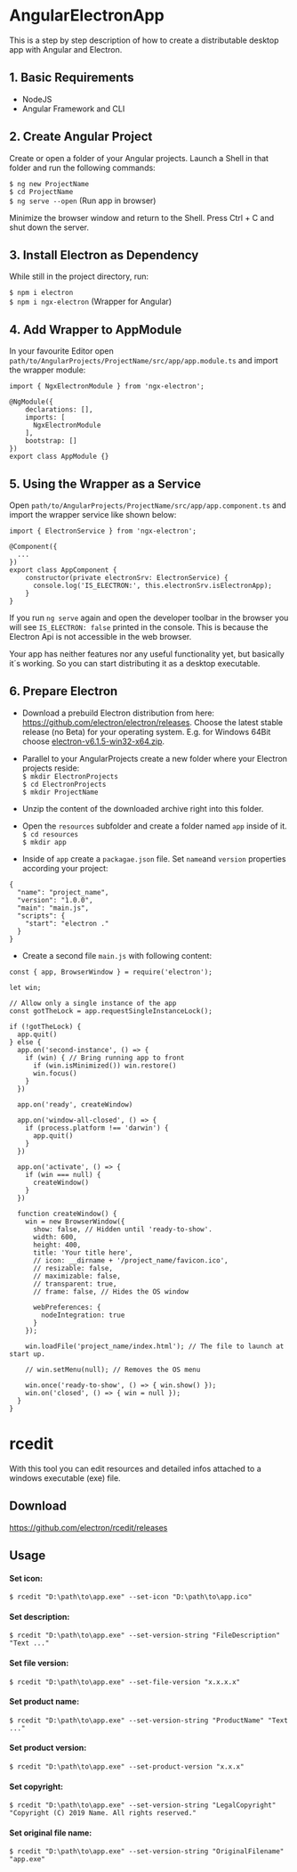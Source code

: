 # AngularElectronApp

This is a step by step description of how to create a distributable desktop app with Angular and Electron.

## 1. Basic Requirements

- NodeJS
- Angular Framework and CLI

## 2. Create Angular Project

Create or open a folder of your Angular projects. Launch a Shell in that folder and run the following commands:

`$ ng new ProjectName`  
`$ cd ProjectName`  
`$ ng serve --open` (Run app in browser)  

Minimize the browser window and return to the Shell. Press Ctrl + C and shut down the server.

## 3. Install Electron as Dependency

While still in the project directory, run:

`$ npm i electron`  
`$ npm i ngx-electron` (Wrapper for Angular)  

## 4. Add Wrapper to AppModule

In your favourite Editor open `path/to/AngularProjects/ProjectName/src/app/app.module.ts` and import the wrapper module:

```
import { NgxElectronModule } from 'ngx-electron';

@NgModule({
    declarations: [],
    imports: [
      NgxElectronModule
    ],
    bootstrap: []
})
export class AppModule {}
```

## 5. Using the Wrapper as a Service

Open `path/to/AngularProjects/ProjectName/src/app/app.component.ts` and import the wrapper service like shown below:

```
import { ElectronService } from 'ngx-electron';

@Component({
  ...
})
export class AppComponent {
    constructor(private electronSrv: ElectronService) { 
      console.log('IS_ELECTRON:', this.electronSrv.isElectronApp);
    }
}
```
If you run `ng serve` again and open the developer toolbar in the browser you will see `IS_ELECTRON: false` printed in the console. This is because the Electron Api is not accessible in the web browser.

Your app has neither features nor any useful functionality yet, but basically it´s working. So you can start distributing it as a desktop executable.

## 6. Prepare Electron

- Download a prebuild Electron distribution from here: https://github.com/electron/electron/releases. Choose the latest stable release (no Beta) for your operating system. E.g. for Windows 64Bit choose [electron-v6.1.5-win32-x64.zip](https://github.com/electron/electron/releases/download/v6.1.5/electron-v6.1.5-win32-x64.zip).

- Parallel to your AngularProjects create a new folder where your Electron projects reside:  
`$ mkdir ElectronProjects`   
`$ cd ElectronProjects`  
`$ mkdir ProjectName`

- Unzip the content of the downloaded archive right into this folder. 

- Open the `resources` subfolder and create a folder named `app` inside of it.
`$ cd resources`  
`$ mkdir app`

- Inside of `app` create a `packagae.json` file. Set `name`and `version` properties according your project:
```
{
  "name": "project_name",
  "version": "1.0.0",
  "main": "main.js",
  "scripts": {
    "start": "electron ."
  }
}
```

- Create a second file `main.js` with following content:
```
const { app, BrowserWindow } = require('electron');

let win;

// Allow only a single instance of the app
const gotTheLock = app.requestSingleInstanceLock();

if (!gotTheLock) {
  app.quit()
} else {
  app.on('second-instance', () => {
    if (win) { // Bring running app to front
      if (win.isMinimized()) win.restore()
      win.focus()
    }
  })

  app.on('ready', createWindow)

  app.on('window-all-closed', () => {
    if (process.platform !== 'darwin') {
      app.quit()
    }
  })

  app.on('activate', () => {
    if (win === null) {
      createWindow()
    }
  })

  function createWindow() {
    win = new BrowserWindow({
      show: false, // Hidden until 'ready-to-show'.
      width: 600,
      height: 400,
      title: 'Your title here',
      // icon: __dirname + '/project_name/favicon.ico',
      // resizable: false,
      // maximizable: false,
      // transparent: true,
      // frame: false, // Hides the OS window

      webPreferences: {
        nodeIntegration: true
      }
    });

    win.loadFile('project_name/index.html'); // The file to launch at start up.
    
    // win.setMenu(null); // Removes the OS menu

    win.once('ready-to-show', () => { win.show() });
    win.on('closed', () => { win = null });
  }
}

```




# rcedit
With this tool you can edit resources and detailed infos attached to a windows executable (exe) file.

## Download
https://github.com/electron/rcedit/releases

## Usage

#### Set icon:
```
$ rcedit "D:\path\to\app.exe" --set-icon "D:\path\to\app.ico"
```

#### Set description:
```
$ rcedit "D:\path\to\app.exe" --set-version-string "FileDescription" "Text ..."
```

#### Set file version:
```
$ rcedit "D:\path\to\app.exe" --set-file-version "x.x.x.x"
```

#### Set product name:
```
$ rcedit "D:\path\to\app.exe" --set-version-string "ProductName" "Text ..."
```

#### Set product version:
```
$ rcedit "D:\path\to\app.exe" --set-product-version "x.x.x"
```

#### Set copyright:
```
$ rcedit "D:\path\to\app.exe" --set-version-string "LegalCopyright" "Copyright (C) 2019 Name. All rights reserved."
```

#### Set original file name:
```
$ rcedit "D:\path\to\app.exe" --set-version-string "OriginalFilename" "app.exe"
```
